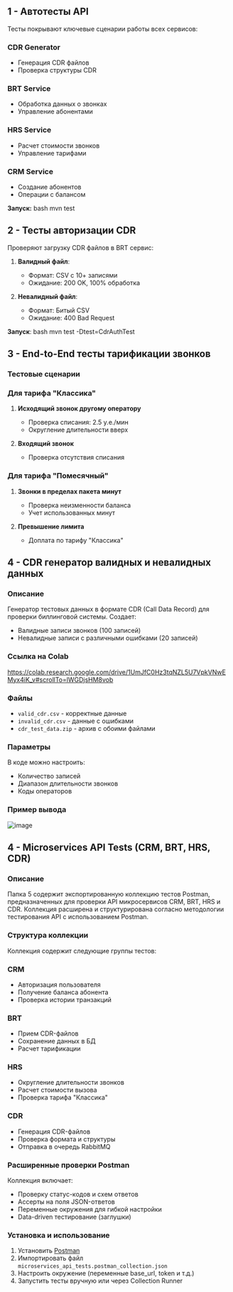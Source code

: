 ## 1 - Автотесты API

Тесты покрывают ключевые сценарии работы всех сервисов:

### CDR Generator
- Генерация CDR файлов
- Проверка структуры CDR

### BRT Service
- Обработка данных о звонках
- Управление абонентами

### HRS Service
- Расчет стоимости звонков
- Управление тарифами

### CRM Service
- Создание абонентов
- Операции с балансом

**Запуск:**
bash
mvn test


## 2 - Тесты авторизации CDR

Проверяют загрузку CDR файлов в BRT сервис:

1. **Валидный файл**:
   - Формат: CSV с 10+ записями
   - Ожидание: 200 OK, 100% обработка

2. **Невалидный файл**:
   - Формат: Битый CSV
   - Ожидание: 400 Bad Request

**Запуск**:
bash
mvn test -Dtest=CdrAuthTest

## 3 - End-to-End тесты тарификации звонков

###  Тестовые сценарии

### Для тарифа "Классика"
1. **Исходящий звонок другому оператору**
   - Проверка списания: 2.5 у.е./мин
   - Округление длительности вверх

2. **Входящий звонок**
   - Проверка отсутствия списания

### Для тарифа "Помесячный" 
1. **Звонки в пределах пакета минут**
   - Проверка неизменности баланса
   - Учет использованных минут

2. **Превышение лимита**
   - Доплата по тарифу "Классика"

## 4 - CDR генератор валидных и невалидных данных

### Описание
Генератор тестовых данных в формате CDR (Call Data Record) для проверки биллинговой системы. Создает:
- Валидные записи звонков (100 записей)
- Невалидные записи с различными ошибками (20 записей)

### Ссылка на Colab
https://colab.research.google.com/drive/1UmJfC0Hz3tqNZL5U7VpkVNwEMyx4iK_v#scrollTo=lWGDjsHM8vob

### Файлы
- `valid_cdr.csv` - корректные данные
- `invalid_cdr.csv` - данные с ошибками
- `cdr_test_data.zip` - архив с обоими файлами

### Параметры
В коде можно настроить:
- Количество записей
- Диапазон длительности звонков
- Коды операторов

### Пример вывода
![image](https://github.com/user-attachments/assets/cdfb2fc0-d1f7-4edf-913e-98fa1cac070e)

## 4 - Microservices API Tests (CRM, BRT, HRS, CDR)

### Описание

Папка 5 содержит экспортированную коллекцию тестов Postman, предназначенных для проверки API микросервисов CRM, BRT, HRS и CDR. Коллекция расширена и структурирована согласно методологии тестирования API с использованием Postman.


### Структура коллекции

Коллекция содержит следующие группы тестов:

### CRM
- Авторизация пользователя
- Получение баланса абонента
- Проверка истории транзакций

### BRT
- Прием CDR-файлов
- Сохранение данных в БД
- Расчет тарификации

### HRS
- Округление длительности звонков
- Расчет стоимости вызова
- Проверка тарифа "Классика"

### CDR
- Генерация CDR-файлов
- Проверка формата и структуры
- Отправка в очередь RabbitMQ

### Расширенные проверки Postman

Коллекция включает:

- Проверку статус-кодов и схем ответов
- Ассерты на поля JSON-ответов
- Переменные окружения для гибкой настройки
- Data-driven тестирование (заглушки)

### Установка и использование

1. Установить [Postman](https://www.postman.com/)
2. Импортировать файл `microservices_api_tests.postman_collection.json`
3. Настроить окружение (переменные base_url, token и т.д.)
4. Запустить тесты вручную или через Collection Runner



